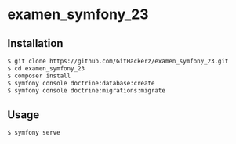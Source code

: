 # examen_symfony_23

## Installation

```bash
$ git clone https://github.com/GitHackerz/examen_symfony_23.git
$ cd examen_symfony_23
$ composer install
$ symfony console doctrine:database:create
$ symfony console doctrine:migrations:migrate
```

## Usage

```bash
$ symfony serve
```